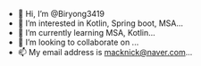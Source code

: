- 👋 Hi, I’m @Biryong3419
- 👀 I’m interested in Kotlin, Spring boot, MSA...
- 🌱 I’m currently learning MSA, Kotlin...
- 💞️ I’m looking to collaborate on ...
- 📫 My email address is macknick@naver.com...

<!---
Biryong3419/Biryong3419 is a ✨ special ✨ repository because its `README.md` (this file) appears on your GitHub profile.
You can click the Preview link to take a look at your changes.
--->
